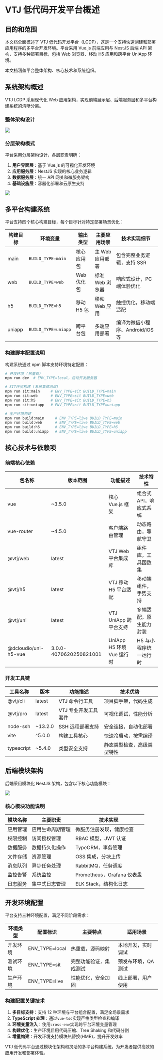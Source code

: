 # VTJ 低代码开发平台概述

## 目的和范围

本文档全面概述了 VTJ 低代码开发平台（LCDP），这是一个支持快速创建和部署应用程序的多平台开发环境。平台采用 Vue.js 前端应用与 NestJS 后端 API 架构，支持多种部署目标，包括 Web 浏览器、移动 H5 应用和跨平台 UniApp 环境。

本文档涵盖平台整体架构、核心技术和系统组织。

## 系统架构概述

VTJ LCDP 采用现代化 Web 应用架构，实现前端展示层、后端服务层和多平台构建系统的清晰分离。

### 整体架构设计

![](./image/1.png)

### 分层架构模式

平台采用分层架构设计，各层职责明确：

1. **用户界面层**：基于 Vue.js 的可视化开发环境
2. **应用服务层**：NestJS 实现的核心业务逻辑
3. **数据服务层**：统一 API 网关和微服务架构
4. **基础设施层**：容器化部署和云原生支持

![](./image/2.png)

## 多平台构建系统

平台支持四个核心构建目标，每个目标针对特定部署场景优化：

| 构建目标 | 环境变量            | 输出类型   | 主要应用场景    | 技术实现细节                     |
| -------- | ------------------- | ---------- | --------------- | -------------------------------- |
| main     | `BUILD_TYPE=main`   | 核心应用包 | 主 Web 应用部署 | 包含完整业务逻辑，支持 SSR       |
| web      | `BUILD_TYPE=web`    | Web 优化包 | 标准 Web 浏览器 | 响应式设计，PC 端体验优化        |
| h5       | `BUILD_TYPE=h5`     | 移动 H5 包 | 移动 Web 应用   | 触控优化，移动端适配             |
| uniapp   | `BUILD_TYPE=uniapp` | 跨平台包   | 多端应用部署    | 编译为微信小程序、Android/iOS 等 |

### 构建脚本配置说明

构建系统通过 npm 脚本支持环境特定配置：

```bash
# 开发环境 (热重载)
npm run dev  # ENV_TYPE=local，启动开发服务器

# SIT环境构建 (系统集成测试)
npm run sit:main     # ENV_TYPE=sit BUILD_TYPE=main
npm run sit:web      # ENV_TYPE=sit BUILD_TYPE=web
npm run sit:h5       # ENV_TYPE=sit BUILD_TYPE=h5
npm run sit:uniapp   # ENV_TYPE=sit BUILD_TYPE=uniapp

# 生产环境构建
npm run build:main     # ENV_TYPE=live BUILD_TYPE=main
npm run build:web      # ENV_TYPE=live BUILD_TYPE=web
npm run build:h5       # ENV_TYPE=live BUILD_TYPE=h5
npm run build:uniapp   # ENV_TYPE=live BUILD_TYPE=uniapp
```

## 核心技术与依赖项

### 前端核心依赖

| 包名称               | 版本范围               | 功能描述                  | 技术特性               |
| -------------------- | ---------------------- | ------------------------- | ---------------------- |
| vue                  | ~3.5.0                 | 核心 Vue.js 框架          | 组合式 API，响应式系统 |
| vue-router           | ~4.5.0                 | 客户端路由管理            | 动态路由，导航守卫     |
| @vtj/web             | latest                 | VTJ Web 平台集成库        | 组件库，工具函数集     |
| @vtj/h5              | latest                 | VTJ 移动 H5 平台适配      | 移动端组件，手势支持   |
| @vtj/uni             | latest                 | VTJ UniApp 跨平台支持     | 多端适配，原生能力封装 |
| @dcloudio/uni-h5-vue | 3.0.0-4070620250821001 | UniApp H5 环境 Vue 运行时 | H5 与小程序统一运行时  |

### 开发工具链

| 工具名称   | 版本    | 功能描述             | 技术优势                   |
| ---------- | ------- | -------------------- | -------------------------- |
| @vtj/cli   | latest  | VTJ 命令行工具       | 项目脚手架，代码生成       |
| @vtj/pro   | latest  | VTJ 专业开发工具套件 | 可视化调试，性能分析       |
| node-ssh   | ~13.2.0 | SSH 远程部署支持     | 安全连接，自动化部署       |
| vite       | ^5.0.0  | 构建工具核心         | 快速冷启动，按需编译       |
| typescript | ~5.4.0  | 类型安全支持         | 静态类型检查，高级类型特性 |

## 后端模块架构

后端采用模块化 NestJS 架构，包含以下核心功能模块：

![](./image/3.png)

### 核心模块功能说明

| 模块名称 | 主要职责         | 技术实现                   |
| -------- | ---------------- | -------------------------- |
| 应用管理 | 应用生命周期管理 | 微服务注册发现，健康检查   |
| 权限控制 | 访问授权管理     | RBAC 模型，JWT 认证        |
| 数据服务 | 数据持久化操作   | TypeORM，事务管理          |
| 文件存储 | 资源管理         | OSS 集成，分块上传         |
| 消息队列 | 异步任务处理     | RabbitMQ，任务调度         |
| 监控告警 | 系统监控         | Prometheus，Grafana 仪表盘 |
| 日志服务 | 集中式日志管理   | ELK Stack，结构化日志      |

## 开发环境配置

平台支持三种环境配置，满足不同阶段需求：

| 环境类型 | 配置标识       | 主要特点               | 适用场景            |
| -------- | -------------- | ---------------------- | ------------------- |
| 开发环境 | ENV_TYPE=local | 热重载，源码映射       | 本地开发，实时调试  |
| 测试环境 | ENV_TYPE=sit   | 完整功能验证，集成测试 | 预发布环境，QA 测试 |
| 生产环境 | ENV_TYPE=live  | 性能优化，安全加固     | 线上部署，用户使用  |

### 构建配置关键技术

1. **多目标支持**：支持 12 种环境与平台组合配置，满足全场景需求
2. **TypeScript 处理**：通过`vue-tsc`实现严格类型检查和编译
3. **环境变量注入**：使用`cross-env`实现跨平台环境变量管理
4. **构建优化**：生产环境启用代码压缩、Tree Shaking 和代码分割
5. **增量构建**：开发环境支持模块热替换(HMR)，提升开发效率

VTJ 低代码平台通过模块化架构和灵活的多平台构建系统，为开发者提供高效的应用开发和部署体验。
